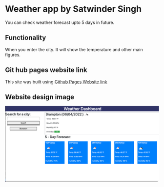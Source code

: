 # Weather app  by Satwinder Singh

You can check weather forecast upto 5 days in future.

## Functionality

When you enter the city. It will show the temperature and other main figures.

## Git hub pages website link
This site was built using [Github Pages Website link]( https://satwinder191995.github.io/weather/)

## Website design image
![This is website image](/assets/images/readme.png)